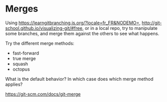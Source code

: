 # Merges

Using https://learngitbranching.js.org/?locale=fr_FR&NODEMO=, http://git-school.github.io/visualizing-git/#free, or in a local repo, try to manipulate some branches, and merge them against the others to see what happens.

Try the different merge methods:
- fast-forward
- true merge
- squash
- octopus

What is the default behavior? In which case does which merge method applies?

https://git-scm.com/docs/git-merge
